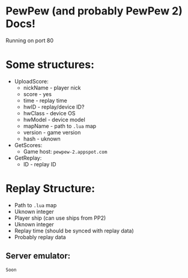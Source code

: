 # PewPew (and probably PewPew 2) Docs!

Running on port 80

# Some structures:
 - UploadScore:
   - nickName - player nick
   - score - yes
   - time - replay time
   - hwID - replay/device ID?
   - hwClass - device OS
   - hwModel - device model
   - mapName - path to `.lua` map
   - version - game version
   - hash - uknown
 - GetScores:
   - Game host: `pewpew-2.appspot.com`
 - GetReplay:
   - ID - replay ID
# Replay Structure:
 - Path to `.lua` map
 - Uknown integer
 - Player ship (can use ships from PP2)
 - Uknown integer
 - Replay time (should be synced with replay data)
 - Probably replay data


## Server emulator:
 `Soon`
